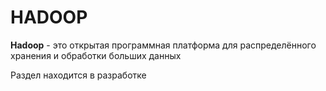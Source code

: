 # HADOOP
**Hadoop**  - это открытая программная платформа для распределённого хранения и обработки больших данных


Раздел находится в разработке
